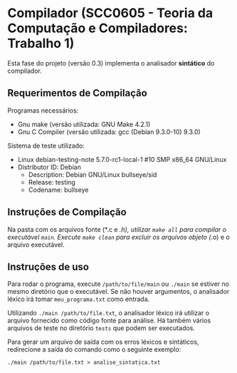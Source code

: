 # Compilador (SCC0605 - Teoria da Computação e Compiladores: Trabalho 1)

Esta fase do projeto (versão 0.3) implementa o analisador **sintático** do
compilador.

## Requerimentos de Compilação

Programas necessários:
- Gnu make (versão utilizada: GNU Make 4.2.1)
- Gnu C Compiler (versão utilizada: gcc (Debian 9.3.0-10) 9.3.0)

Sistema de teste utilizado:
- Linux debian-testing-note 5.7.0-rc1-local-1 #10 SMP x86\_64 GNU/Linux
- Distributor ID:	Debian
	- Description:	Debian GNU/Linux bullseye/sid
	- Release:	testing
	- Codename:	bullseye

## Instruções de Compilação

Na pasta com os arquivos fonte (*.c e *.h), utilizar `make all` para compilar
o executável `main`. Execute `make clean` para excluir os arquivos objeto (*.o)
e o arquivo executável.

## Instruções de uso

Para rodar o programa, execute `/path/to/file/main` ou `./main` se estiver no
mesmo diretório que o executável. Se não houver argumentos, o analisador léxico
irá tomar `meu_programa.txt` como entrada.

Utilizando `./main /path/to/file.txt`, o analisador léxico irá utilizar o
arquivo fornecido como código fonte para análise. Há também vários arquivos
de teste no diretório `tests` que podem ser executados.

Para gerar um arquivo de saída com os erros léxicos e sintáticos, redirecione
a saída do comando como o seguinte exemplo:

```
./main /path/to/file.txt > analise_sintatica.txt
```
